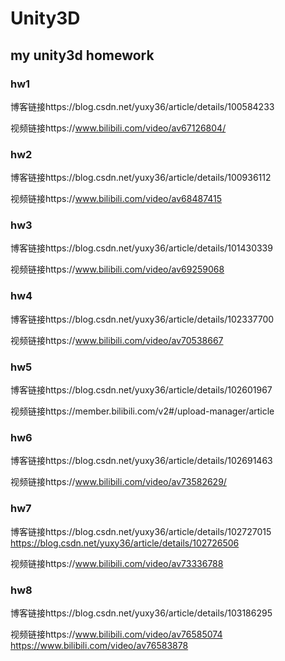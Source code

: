 # Unity3D
## my unity3d homework

### hw1

博客链接https://blog.csdn.net/yuxy36/article/details/100584233

视频链接https://www.bilibili.com/video/av67126804/

### hw2

博客链接https://blog.csdn.net/yuxy36/article/details/100936112

视频链接https://www.bilibili.com/video/av68487415

### hw3

博客链接https://blog.csdn.net/yuxy36/article/details/101430339

视频链接https://www.bilibili.com/video/av69259068

### hw4

博客链接https://blog.csdn.net/yuxy36/article/details/102337700

视频链接https://www.bilibili.com/video/av70538667

### hw5

博客链接https://blog.csdn.net/yuxy36/article/details/102601967

视频链接https://member.bilibili.com/v2#/upload-manager/article

### hw6

博客链接https://blog.csdn.net/yuxy36/article/details/102691463

视频链接https://www.bilibili.com/video/av73582629/

### hw7

博客链接https://blog.csdn.net/yuxy36/article/details/102727015 https://blog.csdn.net/yuxy36/article/details/102726506

视频链接https://www.bilibili.com/video/av73336788

### hw8
博客链接https://blog.csdn.net/yuxy36/article/details/103186295

视频链接https://www.bilibili.com/video/av76585074 https://www.bilibili.com/video/av76583878